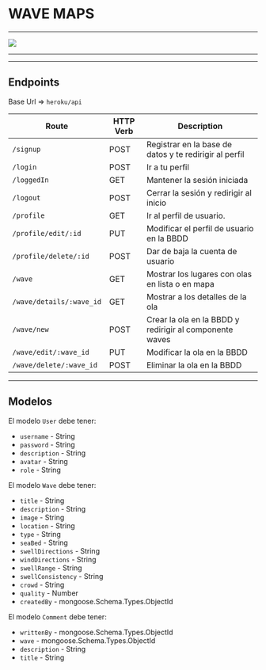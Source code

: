 # WAVE MAPS
-------------------------------------------------------------------


![](wavemaps.gif)


-------------------------------------------------------------------
-------------------------------------------------------------------


## Endpoints 

Base Url => `heroku/api`

|       Route        | HTTP Verb |          Description          |
|--------------------|-----------|-------------------------------|
| `/signup` |    POST    | Registrar en la base de datos y te redirigir al perfil |
| `/login` |    POST    | Ir a tu perfil |
| `/loggedIn` |    GET    | Mantener la sesión iniciada |
| `/logout` |    POST    | Cerrar la sesión y redirigir al inicio |
| `/profile` |    GET    | Ir al perfil de usuario. |
| `/profile/edit/:id` |    PUT    | Modificar el perfil de usuario en la BBDD |
| `/profile/delete/:id` |    POST    | Dar de baja la cuenta de usuario |
| `/wave` |    GET    | Mostrar los lugares con olas en lista o en mapa |
| `/wave/details/:wave_id` |    GET    | Mostrar a los detalles de la ola |
| `/wave/new` |    POST    | Crear la ola en la BBDD y redirigir al componente waves |
| `/wave/edit/:wave_id` |    PUT    | Modificar la ola en la BBDD |
| `/wave/delete/:wave_id` |    POST    | Eliminar la ola en la BBDD |


-------------------------------------------------------------------


## Modelos

El modelo `User` debe tener:
- `username` - String
- `password` - String
- `description` - String
- `avatar` - String
- `role` - String


El modelo `Wave` debe tener:

- `title` - String
- `description` - String
- `image` - String
- `location` - String
- `type` - String
- `seaBed` - String
- `swellDirections` - String
- `windDirections` - String
- `swellRange` - String
- `swellConsistency` - String
- `crowd` - String
- `quality` - Number
- `createdBy` - mongoose.Schema.Types.ObjectId

El modelo `Comment` debe tener:
- `writtenBy` - mongoose.Schema.Types.ObjectId
- `wave` - mongoose.Schema.Types.ObjectId
- `description` - String
- `title` - String

